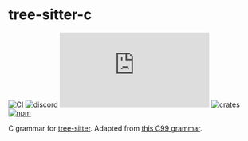 # tree-sitter-c

[![CI][ci]](https://github.com/tree-sitter/tree-sitter-c/actions/workflows/ci.yml)
[![discord][discord]](https://discord.gg/w7nTvsVJhm)
[![matrix][matrix]](https://matrix.to/#/#tree-sitter-chat:matrix.org)
[![crates][crates]](https://crates.io/crates/tree-sitter-c)
[![npm][npm]](https://www.npmjs.com/package/tree-sitter-c)

C grammar for [tree-sitter](https://github.com/tree-sitter/tree-sitter).
Adapted from [this C99 grammar](http://slps.github.io/zoo/c/iso-9899-tc3.html).

[ci]: https://img.shields.io/github/actions/workflow/status/tree-sitter/tree-sitter-c/ci.yml?logo=github&label=CI
[discord]: https://img.shields.io/discord/1063097320771698699?logo=discord&label=discord
[matrix]: https://img.shields.io/matrix/tree-sitter-chat%3Amatrix.org?logo=matrix&label=matrix
[npm]: https://img.shields.io/npm/v/tree-sitter-c?logo=npm
[crates]: https://img.shields.io/crates/v/tree-sitter-c?logo=rust
